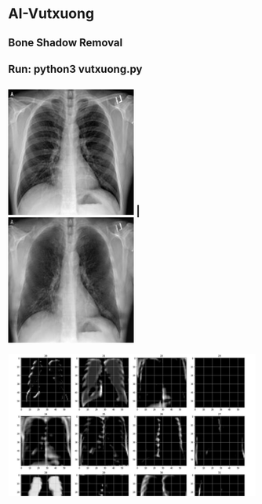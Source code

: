 # AI-Vutxuong
Bone Shadow Removal<br> 
---------
Run:
python3 vutxuong.py
---------
![Trước](https://github.com/huyremy/AI-Vutxuong/blob/main/test.png) | ![Sau](https://github.com/huyremy/AI-Vutxuong/blob/main/huyremy.png)<br>
---------
![Trước2](https://github.com/huyremy/AI-Vutxuong/blob/main/imgclass.png)
